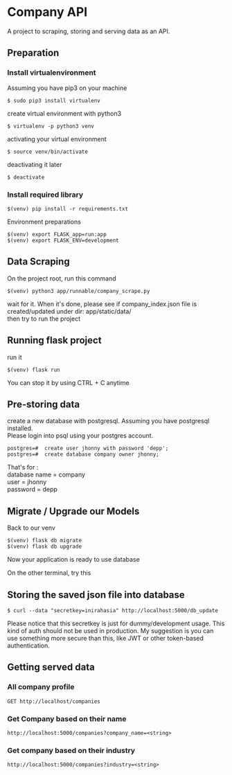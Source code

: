 # Company API
A project to scraping, storing and serving data as an API.

## Preparation    
### Install virtualenvironment
Assuming you have pip3 on your machine  
```
$ sudo pip3 install virtualenv 
```
create virtual environment with python3  
```
$ virtualenv -p python3 venv
```
activating your virtual environment
```
$ source venv/bin/activate
```
deactivating it later
```
$ deactivate
```

### Install required library  
```
$(venv) pip install -r requirements.txt  
```
Environment preparations  
```
$(venv) export FLASK_app=run:app  
$(venv) export FLASK_ENV=development
```

## Data Scraping  
On the project root, run this command  
```
$(venv) python3 app/runnable/company_scrape.py
```
wait for it. When it's done, please see if company_index.json file is created/updated under dir: app/static/data/  
then try to run the project


## Running flask project

run it
```
$(venv) flask run
```
You can stop it by using  CTRL + C  anytime

## Pre-storing data  
create a new database with postgresql. Assuming you have postgresql installed.  
Please login into psql using your postgres account.
```
postgres=#  create user jhonny with password 'depp';
postgres=#  create database company owner jhonny;
```
That's for :  
database name = company  
user = jhonny  
password = depp  

## Migrate / Upgrade our Models  
Back to our venv
```
$(venv) flask db migrate  
$(venv) flask db upgrade  
```
Now your application is ready to use database  


On the other terminal, try this
## Storing the saved json file into database
```
$ curl --data "secretkey=inirahasia" http://localhost:5000/db_update
```
Please notice that this secretkey is just for dummy/development usage. This kind of auth should not be used in production. My suggestion is you can use something more secure than this, like JWT or other token-based authentication.

## Getting served data  
### All company profile  
```
GET http://localhost/companies  
```
### Get Company based on their name  
```
http://localhost:5000/companies?company_name=<string>
```
### Get company based  on their industry  
```
http://localhost:5000/companies?industry=<string>
```
